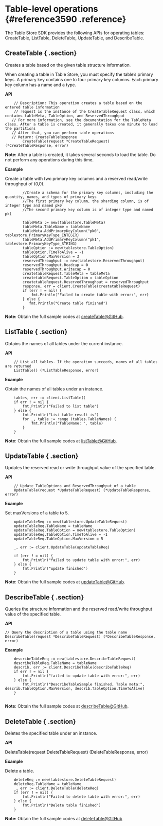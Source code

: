 # Table-level operations {#reference3590 .reference}

The Table Store SDK provides the following APIs for operating tables: CreateTable, ListTable, DeleteTable, UpdateTable, and DescribeTable.

## CreateTable { .section}

Creates a table based on the given table structure information.

When creating a table in Table Store, you must specify the table’s primary keys. A primary key contains one to four primary key columns. Each primary key column has a name and a type.

**API**

```language-go
    // Description: This operation creates a table based on the entered table information
    // request is the instance of the CreateTableRequest class, which contains tableMeta, TableOption, and ReservedThroughput
   // For more information, see the documentation for the TableMeta class. After a table is created, it generally takes one minute to load the partitions
   // After that, you can perform table operations
   // Return: CreateTableResponse
		CreateTable(request *CreateTableRequest) (*CreateTableResponse, error)

```

**Note:** After a table is created, it takes several seconds to load the table. Do not perform any operations during this time.

**Example**

Create a table with two primary key columns and a reserved read/write throughput of \(0,0\).

```language-go
        //Create a schema for the primary key columns, including the quantity, names, and types of primary keys
        //The first primary key column, the sharding column, is of integer type and named pk0
        //The second primary key column is of integer type and named pk1

        tableMeta := new(tablestore.TableMeta)
        tableMeta.TableName = tableName
        tableMeta.AddPrimaryKeyColumn("pk0", tablestore.PrimaryKeyType_INTEGER)
        tableMeta.AddPrimaryKeyColumn("pk1", tablestore.PrimaryKeyType_STRING)
        tableOption := new(tablestore.TableOption)
        tableOption.TimeToAlive = -1
        tableOption.MaxVersion = 3
        reservedThroughput := new(tablestore.ReservedThroughput)
        reservedThroughput.Readcap = 0
        reservedThroughput.Writecap = 0
        createtableRequest.TableMeta = tableMeta
        createtableRequest.TableOption = tableOption
        createtableRequest.ReservedThroughput = reservedThroughput
        response, err = client.CreateTable(createtableRequest)
        if (err ! = nil) {
            fmt.Println("Failed to create table with error:", err)
        } else {
           fmt.Println("Create table finished")
        }

```

**Note:** Obtain the full sample codes at [createTable@GitHub](https://github.com/aliyun/aliyun-tablestore-go-sdk/blob/master/sample/TableOperation.go).

## ListTable { .section}

Obtains the names of all tables under the current instance.

**API**

```language-Go
	// List all tables. If the operation succeeds, names of all tables are returned
	ListTable() (*ListTableResponse, error)

```

**Example**

Obtain the names of all tables under an instance.

```language-Go
	tables, err := client.ListTable()
	if err ! = nil {
		fmt.Println("Failed to list table")
	} else {
		fmt.Println("List table result is")
		for _, table := range (tables.TableNames) {
			fmt.Println("TableName: ", table)
		}
	}

```

**Note:** Obtain the full sample codes at [listTable@GitHub](https://github.com/aliyun/aliyun-tablestore-go-sdk/blob/master/sample/TableOperation.go).

## UpdateTable { .section}

Updates the reserved read or write throughput value of the specified table.

**API**

```language-go
	// Update TableOptions and ReservedThroughput of a table
	UpdateTable(request *UpdateTableRequest) (*UpdateTableResponse, error)

```

**Example**

Set maxVersions of a table to 5.

```language-go
	updateTableReq := new(tablestore.UpdateTableRequest)
	updateTableReq.TableName = tableName
	updateTableReq.TableOption = new(tablestore.TableOption)
	updateTableReq.TableOption.TimeToAlive = -1
	updateTableReq.TableOption.MaxVersion = 5

	_, err := client.UpdateTable(updateTableReq)

	if (err ! = nil) {
		fmt.Println("failed to update table with error:", err)
	} else {
		fmt.Println("update finished")
	}

```

**Note:** Obtain the full sample codes at [updateTable@GitHub](https://github.com/aliyun/aliyun-tablestore-go-sdk/blob/master/sample/TableOperation.go).

## DescribeTable { .section}

Queries the structure information and the reserved read/write throughput value of the specified table.

**API**

```language-go
// Query the description of a table using the table name
DescribeTable(request *DescribeTableRequest) (*DescribeTableResponse, error)

```

**Example**

```language-go
	describeTableReq := new(tablestore.DescribeTableRequest)
	describeTableReq.TableName = tableName
	describ, err := client.DescribeTable(describeTableReq)
	if err ! = nil {
		fmt.Println("failed to update table with error:", err)
	} else {
		fmt.Println("DescribeTableSample finished. Table meta:", describ.TableOption.MaxVersion, describ.TableOption.TimeToAlive)
	}


```

**Note:** Obtain the full sample codes at [describeTable@GitHub](https://github.com/aliyun/aliyun-tablestore-go-sdk/blob/master/sample/TableOperation.go).

## DeleteTable { .section}

Deletes the specified table under an instance.

**API**

DeleteTable\(request DeleteTableRequest\) \(DeleteTableResponse, error\)

**Example**

Delete a table.

```language-Go
	deleteReq := new(tablestore.DeleteTableRequest)
	deleteReq.TableName = tableName
	_, err := client.DeleteTable(deleteReq)
	if (err ! = nil) {
		fmt.Println("Failed to delete table with error:", err)
	} else {
		fmt.Println("Delete table finished")
	}

```

**Note:** Obtain the full sample codes at [deleteTable@GitHub](https://github.com/aliyun/aliyun-tablestore-go-sdk/blob/master/sample/TableOperation.go).

